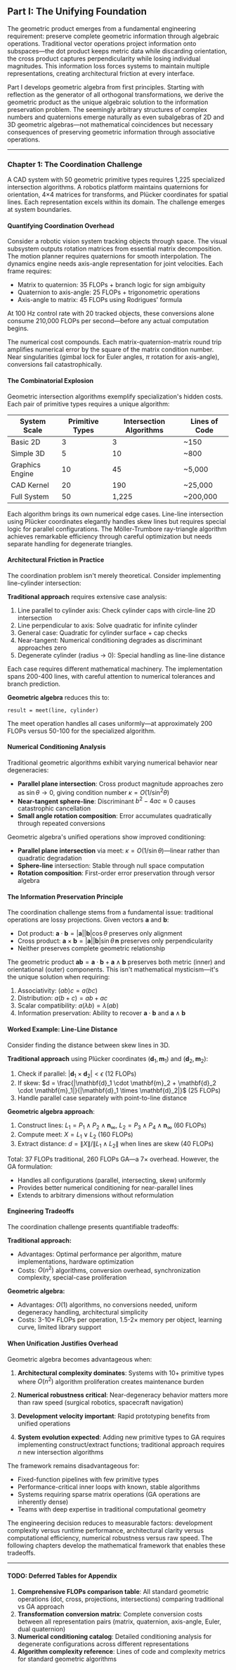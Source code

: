 ## Part I: The Unifying Foundation

The geometric product emerges from a fundamental engineering requirement: preserve complete geometric information through algebraic operations. Traditional vector operations project information onto subspaces—the dot product keeps metric data while discarding orientation, the cross product captures perpendicularity while losing individual magnitudes. This information loss forces systems to maintain multiple representations, creating architectural friction at every interface.

Part I develops geometric algebra from first principles. Starting with reflection as the generator of all orthogonal transformations, we derive the geometric product as the unique algebraic solution to the information preservation problem. The seemingly arbitrary structures of complex numbers and quaternions emerge naturally as even subalgebras of 2D and 3D geometric algebras—not mathematical coincidences but necessary consequences of preserving geometric information through associative operations.

---

### Chapter 1: The Coordination Challenge

A CAD system with 50 geometric primitive types requires 1,225 specialized intersection algorithms. A robotics platform maintains quaternions for orientation, 4×4 matrices for transforms, and Plücker coordinates for spatial lines. Each representation excels within its domain. The challenge emerges at system boundaries.

#### Quantifying Coordination Overhead

Consider a robotic vision system tracking objects through space. The visual subsystem outputs rotation matrices from essential matrix decomposition. The motion planner requires quaternions for smooth interpolation. The dynamics engine needs axis-angle representation for joint velocities. Each frame requires:

- Matrix to quaternion: 35 FLOPs + branch logic for sign ambiguity
- Quaternion to axis-angle: 25 FLOPs + trigonometric operations
- Axis-angle to matrix: 45 FLOPs using Rodrigues' formula

At 100 Hz control rate with 20 tracked objects, these conversions alone consume 210,000 FLOPs per second—before any actual computation begins.

The numerical cost compounds. Each matrix-quaternion-matrix round trip amplifies numerical error by the square of the matrix condition number. Near singularities (gimbal lock for Euler angles, $\pi$ rotation for axis-angle), conversions fail catastrophically.

#### The Combinatorial Explosion

Geometric intersection algorithms exemplify specialization's hidden costs. Each pair of primitive types requires a unique algorithm:

| System Scale | Primitive Types | Intersection Algorithms | Lines of Code |
|--------------|-----------------|------------------------|---------------|
| Basic 2D | 3 | 3 | ~150 |
| Simple 3D | 5 | 10 | ~800 |
| Graphics Engine | 10 | 45 | ~5,000 |
| CAD Kernel | 20 | 190 | ~25,000 |
| Full System | 50 | 1,225 | ~200,000 |

Each algorithm brings its own numerical edge cases. Line-line intersection using Plücker coordinates elegantly handles skew lines but requires special logic for parallel configurations. The Möller-Trumbore ray-triangle algorithm achieves remarkable efficiency through careful optimization but needs separate handling for degenerate triangles.

#### Architectural Friction in Practice

The coordination problem isn't merely theoretical. Consider implementing line-cylinder intersection:

**Traditional approach** requires extensive case analysis:
1. Line parallel to cylinder axis: Check cylinder caps with circle-line 2D intersection
2. Line perpendicular to axis: Solve quadratic for infinite cylinder
3. General case: Quadratic for cylinder surface + cap checks
4. Near-tangent: Numerical conditioning degrades as discriminant approaches zero
5. Degenerate cylinder (radius → 0): Special handling as line-line distance

Each case requires different mathematical machinery. The implementation spans 200-400 lines, with careful attention to numerical tolerances and branch prediction.

**Geometric algebra** reduces this to:
```
result = meet(line, cylinder)
```

The meet operation handles all cases uniformly—at approximately 200 FLOPs versus 50-100 for the specialized algorithm.

#### Numerical Conditioning Analysis

Traditional geometric algorithms exhibit varying numerical behavior near degeneracies:

- **Parallel plane intersection**: Cross product magnitude approaches zero as $\sin\theta \to 0$, giving condition number $\kappa = O(1/\sin^2\theta)$
- **Near-tangent sphere-line**: Discriminant $b^2 - 4ac \approx 0$ causes catastrophic cancellation
- **Small angle rotation composition**: Error accumulates quadratically through repeated conversions

Geometric algebra's unified operations show improved conditioning:
- **Parallel plane intersection** via meet: $\kappa = O(1/\sin\theta)$—linear rather than quadratic degradation
- **Sphere-line** intersection: Stable through null space computation
- **Rotation composition**: First-order error preservation through versor algebra

#### The Information Preservation Principle

The coordination challenge stems from a fundamental issue: traditional operations are lossy projections. Given vectors $\mathbf{a}$ and $\mathbf{b}$:

- Dot product: $\mathbf{a} \cdot \mathbf{b} = |\mathbf{a}||\mathbf{b}|\cos\theta$ preserves only alignment
- Cross product: $\mathbf{a} \times \mathbf{b} = |\mathbf{a}||\mathbf{b}|\sin\theta\,\mathbf{n}$ preserves only perpendicularity
- Neither preserves complete geometric relationship

The geometric product $\mathbf{ab} = \mathbf{a} \cdot \mathbf{b} + \mathbf{a} \wedge \mathbf{b}$ preserves both metric (inner) and orientational (outer) components. This isn't mathematical mysticism—it's the unique solution when requiring:
1. Associativity: $(ab)c = a(bc)$
2. Distribution: $a(b + c) = ab + ac$
3. Scalar compatibility: $a(\lambda b) = \lambda(ab)$
4. Information preservation: Ability to recover $\mathbf{a} \cdot \mathbf{b}$ and $\mathbf{a} \wedge \mathbf{b}$

#### Worked Example: Line-Line Distance

Consider finding the distance between skew lines in 3D.

**Traditional approach** using Plücker coordinates $(\mathbf{d}_1, \mathbf{m}_1)$ and $(\mathbf{d}_2, \mathbf{m}_2)$:
1. Check if parallel: $|\mathbf{d}_1 \times \mathbf{d}_2| < \epsilon$ (12 FLOPs)
2. If skew: $d = \frac{|\mathbf{d}_1 \cdot \mathbf{m}_2 + \mathbf{d}_2 \cdot \mathbf{m}_1|}{|\mathbf{d}_1 \times \mathbf{d}_2|}$ (25 FLOPs)
3. Handle parallel case separately with point-to-line distance

**Geometric algebra approach**:
1. Construct lines: $L_1 = P_1 \wedge P_2 \wedge \mathbf{n}_\infty$, $L_2 = P_3 \wedge P_4 \wedge \mathbf{n}_\infty$ (60 FLOPs)
2. Compute meet: $X = L_1 \vee L_2$ (160 FLOPs)
3. Extract distance: $d = \|X\|/\|L_1 \wedge L_2\|$ when lines are skew (40 FLOPs)

Total: 37 FLOPs traditional, 260 FLOPs GA—a 7× overhead. However, the GA formulation:
- Handles all configurations (parallel, intersecting, skew) uniformly
- Provides better numerical conditioning for near-parallel lines
- Extends to arbitrary dimensions without reformulation

#### Engineering Tradeoffs

The coordination challenge presents quantifiable tradeoffs:

**Traditional approach:**
- Advantages: Optimal performance per algorithm, mature implementations, hardware optimization
- Costs: $O(n^2)$ algorithms, conversion overhead, synchronization complexity, special-case proliferation

**Geometric algebra:**
- Advantages: $O(1)$ algorithms, no conversions needed, uniform degeneracy handling, architectural simplicity
- Costs: 3-10× FLOPs per operation, 1.5-2× memory per object, learning curve, limited library support

#### When Unification Justifies Overhead

Geometric algebra becomes advantageous when:

1. **Architectural complexity dominates**: Systems with 10+ primitive types where $O(n^2)$ algorithm proliferation creates maintenance burden

2. **Numerical robustness critical**: Near-degeneracy behavior matters more than raw speed (surgical robotics, spacecraft navigation)

3. **Development velocity important**: Rapid prototyping benefits from unified operations

4. **System evolution expected**: Adding new primitive types to GA requires implementing construct/extract functions; traditional approach requires $n$ new intersection algorithms

The framework remains disadvantageous for:
- Fixed-function pipelines with few primitive types
- Performance-critical inner loops with known, stable algorithms
- Systems requiring sparse matrix operations (GA operations are inherently dense)
- Teams with deep expertise in traditional computational geometry

The engineering decision reduces to measurable factors: development complexity versus runtime performance, architectural clarity versus computational efficiency, numerical robustness versus raw speed. The following chapters develop the mathematical framework that enables these tradeoffs.

---

#### TODO: Deferred Tables for Appendix

1. **Comprehensive FLOPs comparison table**: All standard geometric operations (dot, cross, projections, intersections) comparing traditional vs GA approach
2. **Transformation conversion matrix**: Complete conversion costs between all representation pairs (matrix, quaternion, axis-angle, Euler, dual quaternion)
3. **Numerical conditioning catalog**: Detailed conditioning analysis for degenerate configurations across different representations
4. **Algorithm complexity reference**: Lines of code and complexity metrics for standard geometric algorithms
